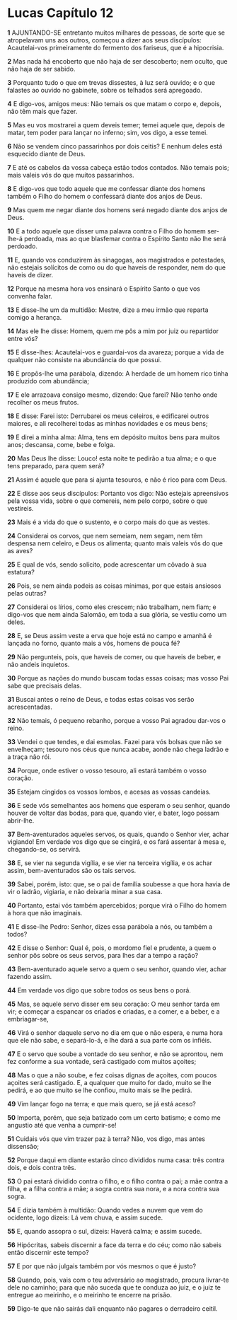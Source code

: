 # Lucas Capítulo 12

**1** 	AJUNTANDO-SE entretanto muitos milhares de pessoas, de sorte que se atropelavam uns aos outros, começou a dizer aos seus discípulos: Acautelai-vos primeiramente do fermento dos fariseus, que é a hipocrisia.

**2** 	Mas nada há encoberto que não haja de ser descoberto; nem oculto, que não haja de ser sabido.

**3** 	Porquanto tudo o que em trevas dissestes, à luz será ouvido; e o que falastes ao ouvido no gabinete, sobre os telhados será apregoado.

**4** 	E digo-vos, amigos meus: Não temais os que matam o corpo e, depois, não têm mais que fazer.

**5** 	Mas eu vos mostrarei a quem deveis temer; temei aquele que, depois de matar, tem poder para lançar no inferno; sim, vos digo, a esse temei.

**6** 	Não se vendem cinco passarinhos por dois ceitis? E nenhum deles está esquecido diante de Deus.

**7** 	E até os cabelos da vossa cabeça estão todos contados. Não temais pois; mais valeis vós do que muitos passarinhos.

**8** 	E digo-vos que todo aquele que me confessar diante dos homens também o Filho do homem o confessará diante dos anjos de Deus.

**9** 	Mas quem me negar diante dos homens será negado diante dos anjos de Deus.

**10** 	E a todo aquele que disser uma palavra contra o Filho do homem ser-lhe-á perdoada, mas ao que blasfemar contra o Espírito Santo não lhe será perdoado.

**11** 	E, quando vos conduzirem às sinagogas, aos magistrados e potestades, não estejais solícitos de como ou do que haveis de responder, nem do que haveis de dizer.

**12** 	Porque na mesma hora vos ensinará o Espírito Santo o que vos convenha falar.

**13** 	E disse-lhe um da multidão: Mestre, dize a meu irmão que reparta comigo a herança.

**14** 	Mas ele lhe disse: Homem, quem me pôs a mim por juiz ou repartidor entre vós?

**15** 	E disse-lhes: Acautelai-vos e guardai-vos da avareza; porque a vida de qualquer não consiste na abundância do que possui.

**16** 	E propôs-lhe uma parábola, dizendo: A herdade de um homem rico tinha produzido com abundância;

**17** 	E ele arrazoava consigo mesmo, dizendo: Que farei? Não tenho onde recolher os meus frutos.

**18** 	E disse: Farei isto: Derrubarei os meus celeiros, e edificarei outros maiores, e ali recolherei todas as minhas novidades e os meus bens;

**19** 	E direi a minha alma: Alma, tens em depósito muitos bens para muitos anos; descansa, come, bebe e folga.

**20** 	Mas Deus lhe disse: Louco! esta noite te pedirão a tua alma; e o que tens preparado, para quem será?

**21** 	Assim é aquele que para si ajunta tesouros, e não é rico para com Deus.

**22** 	E disse aos seus discípulos: Portanto vos digo: Não estejais apreensivos pela vossa vida, sobre o que comereis, nem pelo corpo, sobre o que vestireis.

**23** 	Mais é a vida do que o sustento, e o corpo mais do que as vestes.

**24** 	Considerai os corvos, que nem semeiam, nem segam, nem têm despensa nem celeiro, e Deus os alimenta; quanto mais valeis vós do que as aves?

**25** 	E qual de vós, sendo solícito, pode acrescentar um côvado à sua estatura?

**26** 	Pois, se nem ainda podeis as coisas mínimas, por que estais ansiosos pelas outras?

**27** 	Considerai os lírios, como eles crescem; não trabalham, nem fiam; e digo-vos que nem ainda Salomão, em toda a sua glória, se vestiu como um deles.

**28** 	E, se Deus assim veste a erva que hoje está no campo e amanhã é lançada no forno, quanto mais a vós, homens de pouca fé?

**29** 	Não pergunteis, pois, que haveis de comer, ou que haveis de beber, e não andeis inquietos.

**30** 	Porque as nações do mundo buscam todas essas coisas; mas vosso Pai sabe que precisais delas.

**31** 	Buscai antes o reino de Deus, e todas estas coisas vos serão acrescentadas.

**32** 	Não temais, ó pequeno rebanho, porque a vosso Pai agradou dar-vos o reino.

**33** 	Vendei o que tendes, e dai esmolas. Fazei para vós bolsas que não se envelheçam; tesouro nos céus que nunca acabe, aonde não chega ladrão e a traça não rói.

**34** 	Porque, onde estiver o vosso tesouro, ali estará também o vosso coração.

**35** 	Estejam cingidos os vossos lombos, e acesas as vossas candeias.

**36** 	E sede vós semelhantes aos homens que esperam o seu senhor, quando houver de voltar das bodas, para que, quando vier, e bater, logo possam abrir-lhe.

**37** 	Bem-aventurados aqueles servos, os quais, quando o Senhor vier, achar vigiando! Em verdade vos digo que se cingirá, e os fará assentar à mesa e, chegando-se, os servirá.

**38** 	E, se vier na segunda vigília, e se vier na terceira vigília, e os achar assim, bem-aventurados são os tais servos.

**39** 	Sabei, porém, isto: que, se o pai de família soubesse a que hora havia de vir o ladrão, vigiaria, e não deixaria minar a sua casa.

**40** 	Portanto, estai vós também apercebidos; porque virá o Filho do homem à hora que não imaginais.

**41** 	E disse-lhe Pedro: Senhor, dizes essa parábola a nós, ou também a todos?

**42** 	E disse o Senhor: Qual é, pois, o mordomo fiel e prudente, a quem o senhor pôs sobre os seus servos, para lhes dar a tempo a ração?

**43** 	Bem-aventurado aquele servo a quem o seu senhor, quando vier, achar fazendo assim.

**44** 	Em verdade vos digo que sobre todos os seus bens o porá.

**45** 	Mas, se aquele servo disser em seu coração: O meu senhor tarda em vir; e começar a espancar os criados e criadas, e a comer, e a beber, e a embriagar-se,

**46** 	Virá o senhor daquele servo no dia em que o não espera, e numa hora que ele não sabe, e separá-lo-á, e lhe dará a sua parte com os infiéis.

**47** 	E o servo que soube a vontade do seu senhor, e não se aprontou, nem fez conforme a sua vontade, será castigado com muitos açoites;

**48** 	Mas o que a não soube, e fez coisas dignas de açoites, com poucos açoites será castigado. E, a qualquer que muito for dado, muito se lhe pedirá, e ao que muito se lhe confiou, muito mais se lhe pedirá.

**49** 	Vim lançar fogo na terra; e que mais quero, se já está aceso?

**50** 	Importa, porém, que seja batizado com um certo batismo; e como me angustio até que venha a cumprir-se!

**51** 	Cuidais vós que vim trazer paz à terra? Não, vos digo, mas antes dissensão;

**52** 	Porque daqui em diante estarão cinco divididos numa casa: três contra dois, e dois contra três.

**53** 	O pai estará dividido contra o filho, e o filho contra o pai; a mãe contra a filha, e a filha contra a mãe; a sogra contra sua nora, e a nora contra sua sogra.

**54** 	E dizia também à multidão: Quando vedes a nuvem que vem do ocidente, logo dizeis: Lá vem chuva, e assim sucede.

**55** 	E, quando assopra o sul, dizeis: Haverá calma; e assim sucede.

**56** 	Hipócritas, sabeis discernir a face da terra e do céu; como não sabeis então discernir este tempo?

**57** 	E por que não julgais também por vós mesmos o que é justo?

**58** 	Quando, pois, vais com o teu adversário ao magistrado, procura livrar-te dele no caminho; para que não suceda que te conduza ao juiz, e o juiz te entregue ao meirinho, e o meirinho te encerre na prisão.

**59** 	Digo-te que não sairás dali enquanto não pagares o derradeiro ceitil.

